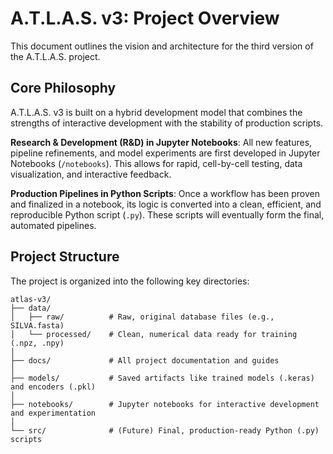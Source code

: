 # A.T.L.A.S. v3: Project Overview

This document outlines the vision and architecture for the third version of the A.T.L.A.S. project.

## Core Philosophy

A.T.L.A.S. v3 is built on a hybrid development model that combines the strengths of interactive development with the stability of production scripts.

**Research & Development (R&D) in Jupyter Notebooks**: All new features, pipeline refinements, and model experiments are first developed in Jupyter Notebooks (`/notebooks`). This allows for rapid, cell-by-cell testing, data visualization, and interactive feedback.

**Production Pipelines in Python Scripts**: Once a workflow has been proven and finalized in a notebook, its logic is converted into a clean, efficient, and reproducible Python script (`.py`). These scripts will eventually form the final, automated pipelines.

## Project Structure

The project is organized into the following key directories:

```
atlas-v3/
├── data/
│   ├── raw/          # Raw, original database files (e.g., SILVA.fasta)
│   └── processed/    # Clean, numerical data ready for training (.npz, .npy)
│
├── docs/             # All project documentation and guides
│
├── models/           # Saved artifacts like trained models (.keras) and encoders (.pkl)
│
├── notebooks/        # Jupyter notebooks for interactive development and experimentation
│
└── src/              # (Future) Final, production-ready Python (.py) scripts
```
